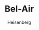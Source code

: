 ---
layout: post
author: Heisenberg
category: Séries
post_date: '2022-05-25T03:43:44.451Z'
post_modified: '2022-05-25T03:43:44.451Z'
title: Bel-Air
description: 'Situado na América moderna, a série oferece uma nova e dramática visão da jornada de mudança de vida de Will, das ruas do oeste da Filadélfia às mansões fechadas de Bel-Air. Deixando para trás a única casa que ele já conheceu por uma segunda chance em um lugar desconhecido, Will vê sua vida virar de cabeça para baixo ao encontrar novos desafios e preconceitos em um mundo de riqueza e aspiração.'
poster_path: /8Qcjj6WikAVPGoRjrV1oMYcEcGw.jpg
tmdb_id: 107365
imdb_id: tt12878838
runtime: 51
release_date: 2022
genres:
  - Drama
casts:
  - Jabari Banks
  - Adrian Holmes
  - Cassandra Freeman
  - Jimmy Akingbola
  - Olly Sholotan
  - Coco Jones
crews:
  - Andy Borowitz
  - Susan Borowitz
trailer: b_8ybgUhMiM
certification: 16
adult: false
vote_average: 7.5
vote_count: 71
qualitys:
  - 1080p
  - 720p
audios:
  - Dual Áudio
  - Português
  - Inglês
extensions:
  - mkv
  - mp4
---